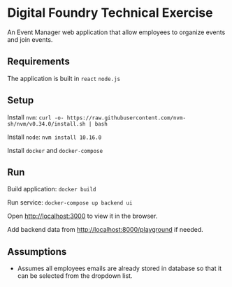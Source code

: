 # Digital Foundry Technical Exercise



An Event Manager web application that allow employees to organize events and join events.

## Requirements

The application is built in `react` `node.js`

## Setup

Install `nvm`: `curl -o- https://raw.githubusercontent.com/nvm-sh/nvm/v0.34.0/install.sh | bash`

Install `node`: `nvm install 10.16.0`

Install `docker` and `docker-compose`

## Run

Build application: `docker build`

Run service: `docker-compose up backend ui`

Open [http://localhost:3000](http://localhost:3000) to view it in the browser.

Add backend data from [http://localhost:8000/playground](http://localhost:8000/playground) if needed.


## Assumptions

* Assumes all employees emails are already stored in database so that it can be selected from the dropdown list.
